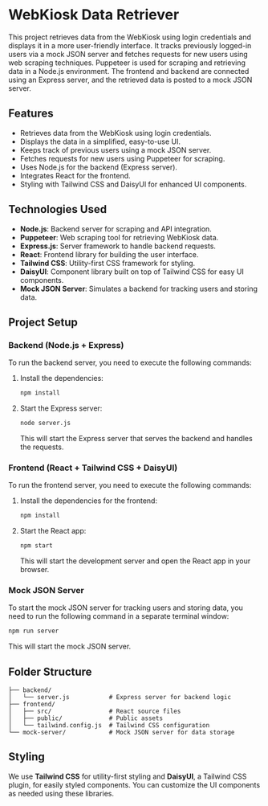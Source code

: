 
# WebKiosk Data Retriever

This project retrieves data from the WebKiosk using login credentials and displays it in a more user-friendly interface. It tracks previously logged-in users via a mock JSON server and fetches requests for new users using web scraping techniques. Puppeteer is used for scraping and retrieving data in a Node.js environment. The frontend and backend are connected using an Express server, and the retrieved data is posted to a mock JSON server.

## Features
- Retrieves data from the WebKiosk using login credentials.
- Displays the data in a simplified, easy-to-use UI.
- Keeps track of previous users using a mock JSON server.
- Fetches requests for new users using Puppeteer for scraping.
- Uses Node.js for the backend (Express server).
- Integrates React for the frontend.
- Styling with Tailwind CSS and DaisyUI for enhanced UI components.

## Technologies Used
- **Node.js**: Backend server for scraping and API integration.
- **Puppeteer**: Web scraping tool for retrieving WebKiosk data.
- **Express.js**: Server framework to handle backend requests.
- **React**: Frontend library for building the user interface.
- **Tailwind CSS**: Utility-first CSS framework for styling.
- **DaisyUI**: Component library built on top of Tailwind CSS for easy UI components.
- **Mock JSON Server**: Simulates a backend for tracking users and storing data.

## Project Setup

### Backend (Node.js + Express)
To run the backend server, you need to execute the following commands:

1. Install the dependencies:
   ```bash
   npm install
   ```

2. Start the Express server:
   ```bash
   node server.js
   ```

   This will start the Express server that serves the backend and handles the requests.

### Frontend (React + Tailwind CSS + DaisyUI)
To run the frontend server, you need to execute the following commands:

1. Install the dependencies for the frontend:
   ```bash
   npm install
   ```

2. Start the React app:
   ```bash
   npm start
   ```

   This will start the development server and open the React app in your browser.

### Mock JSON Server
To start the mock JSON server for tracking users and storing data, you need to run the following command in a separate terminal window:

```bash
npm run server
```

This will start the mock JSON server.

## Folder Structure
```
├── backend/
│   └── server.js           # Express server for backend logic
├── frontend/
│   ├── src/                # React source files
│   ├── public/             # Public assets
│   └── tailwind.config.js  # Tailwind CSS configuration
└── mock-server/            # Mock JSON server for data storage
```

## Styling
We use **Tailwind CSS** for utility-first styling and **DaisyUI**, a Tailwind CSS plugin, for easily styled components. You can customize the UI components as needed using these libraries.
